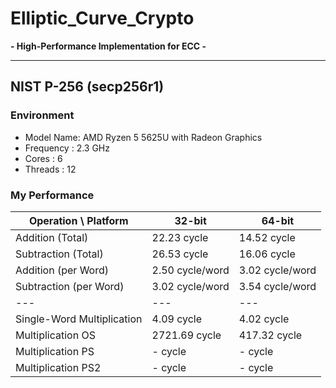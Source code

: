 # Elliptic_Curve_Crypto

**- High-Performance Implementation for ECC -**

---

## NIST P-256 (secp256r1)

### Environment
- Model Name: AMD Ryzen 5 5625U with Radeon Graphics
- Frequency : 2.3 GHz
- Cores     : 6
- Threads   : 12

### My Performance
| Operation \ Platform | 32-bit | 64-bit |
| --- | --- | --- |
| Addition (Total) | 22.23 cycle | 14.52 cycle |
| Subtraction (Total) | 26.53 cycle | 16.06 cycle |
| Addition (per Word) | 2.50 cycle/word | 3.02 cycle/word |
| Subtraction (per Word) | 3.02 cycle/word | 3.54 cycle/word |
| --- | --- | --- |
| Single-Word Multiplication| 4.09 cycle | 4.02 cycle |
| Multiplication OS | 2721.69 cycle | 417.32 cycle |
| Multiplication PS | - cycle | - cycle |
| Multiplication PS2 | - cycle | - cycle |